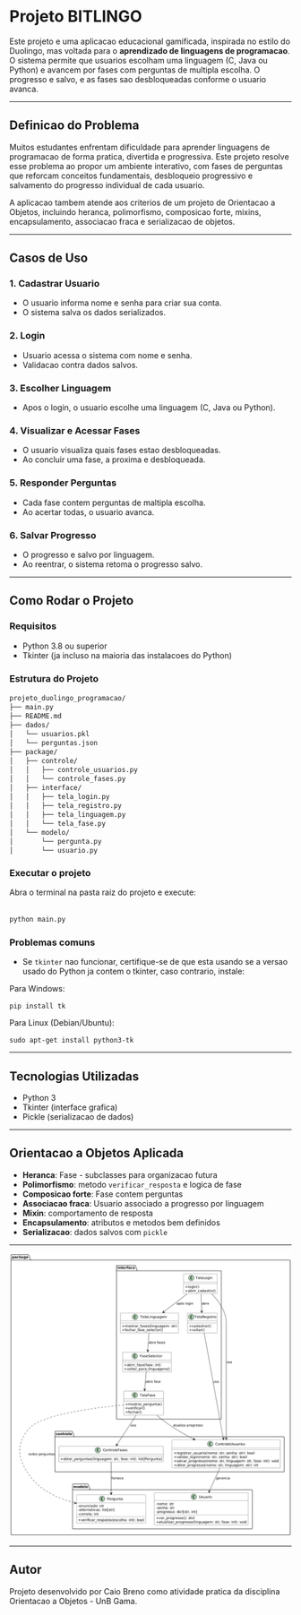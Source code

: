 #  Projeto BITLINGO

Este projeto e uma aplicacao educacional gamificada, inspirada no estilo do Duolingo, mas voltada para o **aprendizado de linguagens de programacao**. O sistema permite que usuarios escolham uma linguagem (C, Java ou Python) e avancem por fases com perguntas de multipla escolha. O progresso e salvo, e as fases sao desbloqueadas conforme o usuario avanca.

---

##  Definicao do Problema

Muitos estudantes enfrentam dificuldade para aprender linguagens de programacao de forma pratica, divertida e progressiva. Este projeto resolve esse problema ao propor um ambiente interativo, com fases de perguntas que reforcam conceitos fundamentais, desbloqueio progressivo e salvamento do progresso individual de cada usuario.

A aplicacao tambem atende aos criterios de um projeto de Orientacao a Objetos, incluindo heranca, polimorfismo, composicao forte, mixins, encapsulamento, associacao fraca e serializacao de objetos.

---

##  Casos de Uso

### 1. Cadastrar Usuario
- O usuario informa nome e senha para criar sua conta.
- O sistema salva os dados serializados.

### 2. Login
- Usuario acessa o sistema com nome e senha.
- Validacao contra dados salvos.

### 3. Escolher Linguagem
- Apos o login, o usuario escolhe uma linguagem (C, Java ou Python).

### 4. Visualizar e Acessar Fases
- O usuario visualiza quais fases estao desbloqueadas.
- Ao concluir uma fase, a proxima e desbloqueada.

### 5. Responder Perguntas
- Cada fase contem perguntas de maltipla escolha.
- Ao acertar todas, o usuario avanca.

### 6. Salvar Progresso
- O progresso e salvo por linguagem.
- Ao reentrar, o sistema retoma o progresso salvo.

---

## Como Rodar o Projeto

### Requisitos

- Python 3.8 ou superior
- Tkinter (ja incluso na maioria das instalacoes do Python)

### Estrutura do Projeto

```
projeto_duolingo_programacao/
├── main.py
├── README.md
├── dados/                      
│   └── usuarios.pkl
│   └── perguntas.json
├── package/
│   ├── controle/
│   │   ├── controle_usuarios.py
│   │   └── controle_fases.py
│   ├── interface/
│   │   ├── tela_login.py
│   │   ├── tela_registro.py
│   │   ├── tela_linguagem.py
│   │   └── tela_fase.py
│   └── modelo/
│       └── pergunta.py
│       └── usuario.py
```

### Executar o projeto

Abra o terminal na pasta raiz do projeto e execute:

```bash

python main.py

```

### Problemas comuns

- Se `tkinter` nao funcionar, certifique-se de que esta usando se a versao usado do Python ja contem o tkinter, caso contrario, instale:

Para Windows:
```
pip install tk
```

Para Linux (Debian/Ubuntu):
```
sudo apt-get install python3-tk

```
---

## Tecnologias Utilizadas

- Python 3
- Tkinter (interface grafica)
- Pickle (serializacao de dados)

---

## Orientacao a Objetos Aplicada

- **Heranca**: Fase - subclasses para organizacao futura
- **Polimorfismo**: metodo `verificar_resposta` e logica de fase
- **Composicao forte**: Fase contem perguntas
- **Associacao fraca**: Usuario associado a progresso por linguagem
- **Mixin**: comportamento de resposta
- **Encapsulamento**: atributos e metodos bem definidos
- **Serializacao**: dados salvos com `pickle`

---

![UML DO PROJETO:](dados/uml_projeto.png)

---

## Autor

Projeto desenvolvido por Caio Breno como atividade pratica da disciplina Orientacao a Objetos - UnB Gama.
